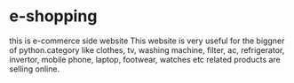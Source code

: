 # e-shopping
this is e-commerce side website
       This website is very useful for the biggner of python.category like clothes,
         tv,
         washing machine,
         filter,
         ac,
         refrigerator,
         invertor,
         mobile phone,
         laptop,
         footwear,
         watches etc related products are selling online.
         
         
